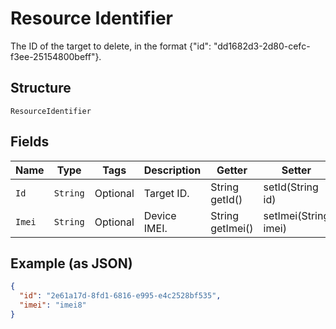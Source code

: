 
# Resource Identifier

The ID of the target to delete, in the format {"id": "dd1682d3-2d80-cefc-f3ee-25154800beff"}.

## Structure

`ResourceIdentifier`

## Fields

| Name | Type | Tags | Description | Getter | Setter |
|  --- | --- | --- | --- | --- | --- |
| `Id` | `String` | Optional | Target ID. | String getId() | setId(String id) |
| `Imei` | `String` | Optional | Device IMEI. | String getImei() | setImei(String imei) |

## Example (as JSON)

```json
{
  "id": "2e61a17d-8fd1-6816-e995-e4c2528bf535",
  "imei": "imei8"
}
```

